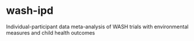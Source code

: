 # wash-ipd
Individual-participant data meta-analysis of WASH trials with environmental measures and child health outcomes
